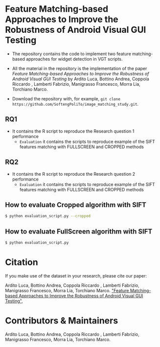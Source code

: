 # Feature Matching-based Approaches to Improve the Robustness of Android Visual GUI Testing


- The repository contains the code to implement two feature matching-based approaches for widget detection in VGT scripts.
  
- All the material in the repository is the implementation of the paper *Feature Matching-based Approaches to Improve the Robustness of Android Visual GUI Testing* 
  by Ardito Luca, Bottino Andrea, Coppola Riccardo , Lamberti Fabrizio, Manigrasso Francesco, Morra Lia, Torchiano Marco.
  
  
- Download the repository with, for example, `git clone https://github.com/SoftengPoliTo/image_matching_study.git`.


## RQ1

- It contains the R script to reproduce the Research question 1 performance
    - `Evaluation` it contains the scripts to reproduce example of the SIFT features matching with FULLSCREEN and CROPPED methods
    
    
## RQ2

- It contains the R script to reproduce the Research question 2 performance
    - `Evaluation` it contains the scripts to reproduce example of the SIFT features matching with FULLSCREEN and CROPPED methods
    
    
## How to evaluate  Cropped algorithm with SIFT

```sh
$ python evaluation_script.py --cropped 
```

## How to evaluate  FullScreen algorithm with SIFT

```sh
$ python evaluation_script.py  
```

# Citation

If you make use of the dataset in your research, please cite our paper:

Ardito Luca, Bottino Andrea, Coppola Riccardo , Lamberti Fabrizio, Manigrasso Francesco, Morra Lia, Torchiano Marco.
["Feature Matching-based Approaches to Improve the Robustness of Android Visual GUI Testing"](),





# Contributors & Maintainers
Ardito Luca, Bottino Andrea, Coppola Riccardo , Lamberti Fabrizio, Manigrasso Francesco, Morra Lia, Torchiano Marco.
